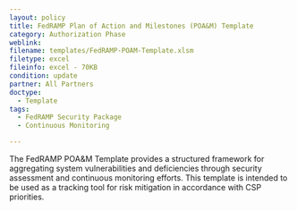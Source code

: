 ```yaml
---
layout: policy   
title: FedRAMP Plan of Action and Milestones (POA&M) Template
category: Authorization Phase
weblink:
filename: templates/FedRAMP-POAM-Template.xlsm
filetype: excel
fileinfo: excel - 70KB
condition: update
partner: All Partners
doctype:
  - Template
tags:
  - FedRAMP Security Package
  - Continuous Monitoring

---
```

The FedRAMP POA&M Template provides a structured framework for aggregating system vulnerabilities and deficiencies through security assessment and continuous monitoring efforts. This template is intended to be used as a tracking tool for risk mitigation in accordance with CSP priorities.
